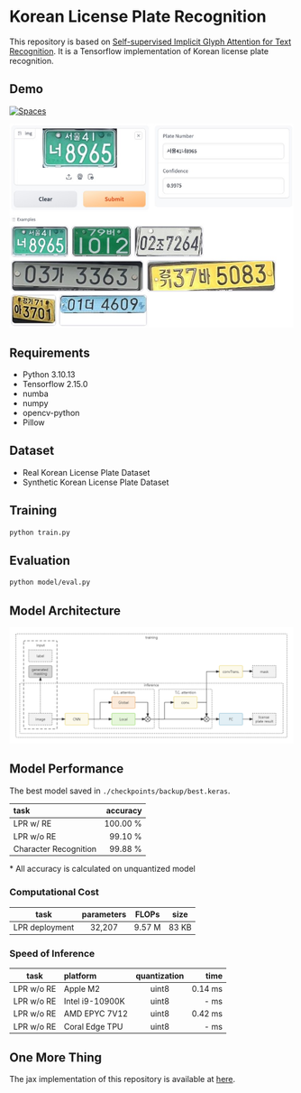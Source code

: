 # Korean License Plate Recognition

This repository is based on [Self-supervised Implicit Glyph Attention for Text Recognition](https://arxiv.org/abs/2203.03382). It is a Tensorflow implementation of Korean license plate recognition.

## Demo

<a href="https://huggingface.co/spaces/noahzhy/KR_LPR_TF">
  <img alt="Spaces" src="https://img.shields.io/badge/%F0%9F%A4%97%20Hugging%20Face-Spaces-blue">
</a>

![Website](assets/demo.jpg)

## Requirements

- Python 3.10.13
- Tensorflow 2.15.0
- numba
- numpy
- opencv-python
- Pillow

## Dataset

- Real Korean License Plate Dataset
- Synthetic Korean License Plate Dataset

## Training

```bash
python train.py
```

## Evaluation

```bash
python model/eval.py
```

## Model Architecture

![model](assets/model_arch.png)

## Model Performance

The best model saved in `./checkpoints/backup/best.keras`.

| task                      | accuracy  |
|:--------------------------|----------:|
| LPR w/ RE                 | 100.00 %  |
| LPR w/o RE                | 99.10 %   |
| Character Recognition     | 99.88 %   |

\* All accuracy is calculated on unquantized model

### Computational Cost

| task           | parameters | FLOPs       | size      |
|:--------------:|:----------:|:-----------:|:---------:|
| LPR deployment | 32,207     | 9.57 M      | 83 KB     |

### Speed of Inference

| task         | platform           | quantization | time    |
|:------------:|:-------------------|:------------:|--------:|
| LPR w/o RE   | Apple M2           | uint8        | 0.14 ms |
| LPR w/o RE   | Intel i9-10900K    | uint8        | - ms    |
| LPR w/o RE   | AMD EPYC 7V12      | uint8        | 0.42 ms |
| LPR w/o RE   | Coral Edge TPU     | uint8        | - ms    |

## One More Thing

The jax implementation of this repository is available at [here](./model/jax_model.py).

